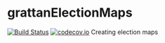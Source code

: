 # grattanElectionMaps
[![Build Status](https://travis-ci.org/HughParsonage/grattanElectionMaps.svg?branch=master)](https://travis-ci.org/HughParsonage/grattanElectionMaps)
[![codecov.io](https://codecov.io/github/HughParsonage/grattanElectionMaps/coverage.svg?branch=master)](https://codecov.io/github/HughParsonage/grattanElectionMaps?branch=master)
Creating election maps
